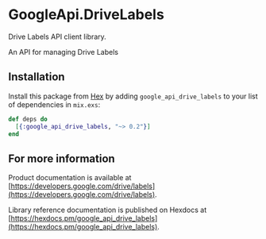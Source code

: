 # GoogleApi.DriveLabels

Drive Labels API client library.

An API for managing Drive Labels

## Installation

Install this package from [Hex](https://hex.pm) by adding
`google_api_drive_labels` to your list of dependencies in `mix.exs`:

```elixir
def deps do
  [{:google_api_drive_labels, "~> 0.2"}]
end
```

## For more information

Product documentation is available at [https://developers.google.com/drive/labels](https://developers.google.com/drive/labels).

Library reference documentation is published on Hexdocs at
[https://hexdocs.pm/google_api_drive_labels](https://hexdocs.pm/google_api_drive_labels).
